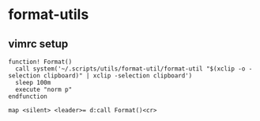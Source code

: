 format-utils
============


vimrc setup
-----------

```vim
function! Format()
  call system('~/.scripts/utils/format-util/format-util "$(xclip -o -selection clipboard)" | xclip -selection clipboard')
  sleep 100m
  execute "norm p"
endfunction

map <silent> <leader>= d:call Format()<cr>
```
